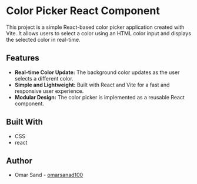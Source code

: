 # Color Picker React Component

This project is a simple React-based color picker application created with Vite. It allows users to select a color using an HTML color input and displays the selected color in real-time.

## Features

- **Real-time Color Update:** The background color updates as the user selects a different color.
- **Simple and Lightweight:** Built with React and Vite for a fast and responsive user experience.
- **Modular Design:** The color picker is implemented as a reusable React component.

## Built With

- CSS
- react

## Author

- Omar Sand - [omarsanad100](https://github.com/omarsanad100)
